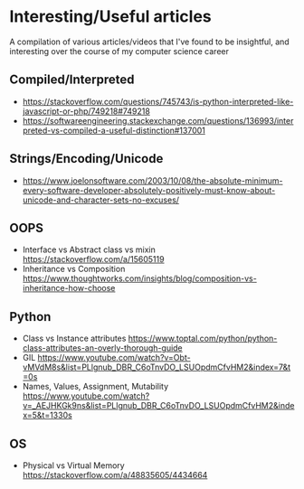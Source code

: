 # Interesting/Useful articles
A compilation of various articles/videos that I've found to be insightful, and interesting over the course of my computer science career


## Compiled/Interpreted 
- https://stackoverflow.com/questions/745743/is-python-interpreted-like-javascript-or-php/749218#749218
- https://softwareengineering.stackexchange.com/questions/136993/interpreted-vs-compiled-a-useful-distinction#137001

## Strings/Encoding/Unicode
- https://www.joelonsoftware.com/2003/10/08/the-absolute-minimum-every-software-developer-absolutely-positively-must-know-about-unicode-and-character-sets-no-excuses/

## OOPS
- Interface vs Abstract class vs mixin https://stackoverflow.com/a/15605119
- Inheritance vs Composition https://www.thoughtworks.com/insights/blog/composition-vs-inheritance-how-choose

## Python
- Class vs Instance attributes https://www.toptal.com/python/python-class-attributes-an-overly-thorough-guide
- GIL https://www.youtube.com/watch?v=Obt-vMVdM8s&list=PLlgnub_DBR_C6oTnvDO_LSUOpdmCfvHM2&index=7&t=0s
- Names, Values, Assignment, Mutability https://www.youtube.com/watch?v=_AEJHKGk9ns&list=PLlgnub_DBR_C6oTnvDO_LSUOpdmCfvHM2&index=5&t=1330s

## OS
- Physical vs Virtual Memory https://stackoverflow.com/a/48835605/4434664

